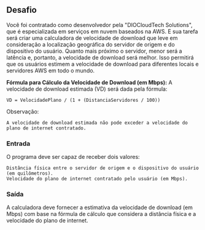 ## Desafio

Você foi contratado como desenvolvedor pela "DIOCloudTech Solutions", que é especializada em serviços em nuvem baseados na AWS. E sua tarefa será criar uma calculadora de velocidade de download que leve em consideração a localização geográfica do servidor de origem e do dispositivo do usuário. Quanto mais próximo o servidor, menor será a latência e, portanto, a velocidade de download será melhor. Isso permitirá que os usuários estimem a velocidade de download para diferentes locais e servidores AWS em todo o mundo.

**Fórmula para Cálculo da Velocidade de Download (em Mbps):** A velocidade de download estimada (VD) será dada pela fórmula:
```
VD = VelocidadePlano / (1 + (DistanciaServidores / 100))
```

Observação:

    A velocidade de download estimada não pode exceder a velocidade do plano de internet contratado.

### Entrada

O programa deve ser capaz de receber dois valores:

    Distância física entre o servidor de origem e o dispositivo do usuário (em quilômetros).
    Velocidade do plano de internet contratado pelo usuário (em Mbps).

### Saída

A calculadora deve fornecer a estimativa da velocidade de download (em Mbps) com base na fórmula de cálculo que considera a distância física e a velocidade do plano de internet. 